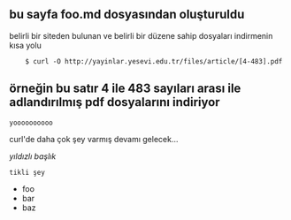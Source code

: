## bu sayfa foo.md dosyasından oluşturuldu

belirli bir siteden bulunan ve belirli bir düzene sahip dosyaları indirmenin kısa yolu

        $ curl -O http://yayinlar.yesevi.edu.tr/files/article/[4-483].pdf

örneğin bu satır 4 ile 483 sayıları arası ile adlandırılmış pdf dosyalarını indiriyor
---

    yoooooooooo


curl'de daha çok şey varmış devamı gelecek...

*yıldızlı başlık*

`tikli şey`

- foo
- bar
- baz


